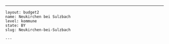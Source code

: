 ---
    layout: budget2
    name: Neukirchen bei Sulzbach
    level: kommune
    state: BY
    slug: Neukirchen-bei-Sulzbach

    ---


    